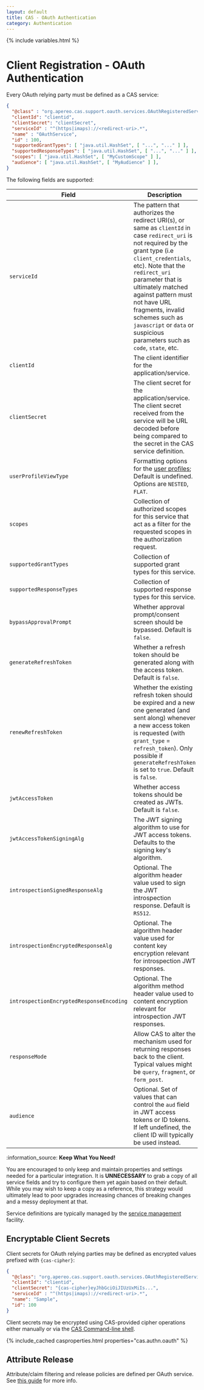 ```yaml
---
layout: default
title: CAS - OAuth Authentication
category: Authentication
---
```

{% include variables.html %}


# Client Registration - OAuth Authentication

Every OAuth relying party must be defined as a CAS service:

```json
{
  "@class" : "org.apereo.cas.support.oauth.services.OAuthRegisteredService",
  "clientId": "clientid",
  "clientSecret": "clientSecret",
  "serviceId" : "^(https|imaps)://<redirect-uri>.*",
  "name" : "OAuthService",
  "id" : 100,
  "supportedGrantTypes": [ "java.util.HashSet", [ "...", "..." ] ],
  "supportedResponseTypes": [ "java.util.HashSet", [ "...", "..." ] ],
  "scopes": [ "java.util.HashSet", [ "MyCustomScope" ] ],
  "audience": [ "java.util.HashSet", [ "MyAudience" ] ],
}
```

The following fields are supported:

| Field                                    | Description                                                                                                                                                                                                                                                                                                                                                                           |
|------------------------------------------|---------------------------------------------------------------------------------------------------------------------------------------------------------------------------------------------------------------------------------------------------------------------------------------------------------------------------------------------------------------------------------------|
| `serviceId`                              | The pattern that authorizes the redirect URI(s), or same as `clientId` in case `redirect_uri` is not required by the grant type (i.e `client_credentials`, etc). Note that the `redirect_uri` parameter that is ultimately matched against pattern must not have URL fragments, invalid schemes such as `javascript` or `data` or suspicious parameters such as `code`, `state`, etc. |
| `clientId`                               | The client identifier for the application/service.                                                                                                                                                                                                                                                                                                                                    |
| `clientSecret`                           | The client secret for the application/service. The client secret received from the service will be URL decoded before being compared to the secret in the CAS service definition.                                                                                                                                                                                                     |
| `userProfileViewType`                    | Formatting options for the [user profiles](OAuth-Authentication-UserProfiles.html); Default is undefined. Options are `NESTED`, `FLAT`.                                                                                                                                                                                                                                               |
| `scopes`                                 | Collection of authorized scopes for this service that act as a filter for the requested scopes in the authorization request.                                                                                                                                                                                                                                                          |
| `supportedGrantTypes`                    | Collection of supported grant types for this service.                                                                                                                                                                                                                                                                                                                                 |
| `supportedResponseTypes`                 | Collection of supported response types for this service.                                                                                                                                                                                                                                                                                                                              |
| `bypassApprovalPrompt`                   | Whether approval prompt/consent screen should be bypassed. Default is `false`.                                                                                                                                                                                                                                                                                                        |
| `generateRefreshToken`                   | Whether a refresh token should be generated along with the access token. Default is `false`.                                                                                                                                                                                                                                                                                          |
| `renewRefreshToken`                      | Whether the existing refresh token should be expired and a new one generated (and sent along) whenever a new access token is requested (with `grant_type` = `refresh_token`). Only possible if `generateRefreshToken` is set to `true`. Default is `false`.                                                                                                                           |
| `jwtAccessToken`                         | Whether access tokens should be created as JWTs. Default is `false`.                                                                                                                                                                                                                                                                                                                  |
| `jwtAccessTokenSigningAlg`               | The JWT signing algorithm to use for JWT access tokens. Defaults to the signing key's algorithm.                                                                                                                                                                                                                                                                                      |
| `introspectionSignedResponseAlg`         | Optional. The algorithm header value used to sign the JWT introspection response. Default is `RS512`.                                                                                                                                                                                                                                                                                 |
| `introspectionEncryptedResponseAlg`      | Optional. The algorithm header value used for content key encryption relevant for introspection JWT responses.                                                                                                                                                                                                                                                                        |
| `introspectionEncryptedResponseEncoding` | Optional. The algorithm method header value used to content encryption relevant for introspection JWT responses.                                                                                                                                                                                                                                                                      |
| `responseMode`                           | Allow CAS to alter the mechanism used for returning responses back to the client. Typical values might be `query`, `fragment`, or `form_post`.                                                                                                                                                                                                                                        |
| `audience`                               | Optional. Set of values that can control the `aud` field in JWT access tokens or ID tokens. If left undefined, the client ID will typically be used instead.                                                                                                                                                                                                                          |

<div class="alert alert-info">:information_source: <strong>Keep What You Need!</strong><p>You are encouraged to only keep and maintain 
properties and settings needed for a particular integration. It is <strong>UNNECESSARY</strong> to grab a copy of 
all service fields and try to configure them yet again based on their default. While you may wish to keep a copy as 
a reference, this strategy would ultimately lead to poor upgrades increasing chances of breaking changes and a messy deployment at that.</p></div>

Service definitions are typically managed by the [service management](../services/Service-Management.html) facility.

## Encryptable Client Secrets

Client secrets for OAuth relying parties may be defined as encrypted values prefixed with `{cas-cipher}`:

```json
{
  "@class": "org.apereo.cas.support.oauth.services.OAuthRegisteredService",
  "clientId": "clientid",
  "clientSecret": "{cas-cipher}eyJhbGciOiJIUzUxMiIs...",
  "serviceId" : "^(https|imaps)://<redirect-uri>.*",
  "name": "Sample",
  "id": 100
}
```

Client secrets may be encrypted using CAS-provided cipher operations 
either manually or via the [CAS Command-line shell](../installation/Configuring-Commandline-Shell.html).

{% include_cached casproperties.html properties="cas.authn.oauth" %}

## Attribute Release

Attribute/claim filtering and release policies are defined per OAuth service.
See [this guide](../integration/Attribute-Release-Policies.html) for more info.
